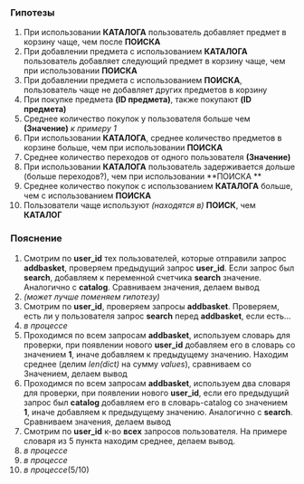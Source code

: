 ### Гипотезы

1. При использовании **КАТАЛОГА** пользователь добавляет предмет в корзину чаще, чем после **ПОИСКА**
2. При добавлении предмета с использованием **КАТАЛОГА** пользователь добавляет следующий предмет в корзину чаще, чем при использовании **ПОИСКА**
3. При добавлении предмета с использованием **ПОИСКА**, пользователь чаще не добавляет других предметов в
корзину
4. При покупке предмета **(ID предмета)**, также покупают **(ID предмета)**
5. Среднее количество покупок у пользователя больше чем **(Значение)** _к примеру 1_
6. При использовании **КАТАЛОГА**, среднее количество предметов в корзине больше, чем при использовании **ПОИСКА**
7. Среднее количество переходов от одного пользователя **(Значение)**
8. При использовании **КАТАЛОГА** пользователь задерживается дольше (больше переходов?), чем при использовании **ПОИСКА
   **
9. Среднее количество покупок с использованием **КАТАЛОГА** больше, чем с использованием **ПОИСКА**
10. Пользователи чаще используют _(находятся в)_ **ПОИСК**, чем **КАТАЛОГ**

### Пояснение
1. Смотрим по **user_id** тех пользователей, которые отправили запрос **addbasket**, проверяем предыдущий запрос **user_id**. Если запрос был **search**, добавляем к переменной счетчика **search** значение. Аналогично с **catalog**. Сравниваем значения, делаем вывод
2. _(может лучше поменяем гипотезу)_
3. Смотрим по **user_id**, проверяем запросы **addbasket**. Проверяем, есть ли у пользователя запрос **search** перед **addbasket**, если есть...
4. _в процессе_
5. Проходимся по всем запросам **addbasket**, используем словарь для проверки, при появлении нового **user_id** добавляем его в словарь со значением **1**, иначе добавляем к предыдущему значению. Находим среднее (делим _len(dict)_ на сумму _values_), сравниваем со Значением, делаем вывод
6. Проходимся по всем запросам **addbasket**, используем два словаря для проверки, при появлении нового **user_id**, если его предыдущий запрос был **catalog** добавляем его в словарь-catalog со значением **1**, иначе добавляем к предыдущему значению. Аналогично с **search**. Сравниваем значения, делаем вывод
7. Смотрим по **user_id** к-во **всех** запросов пользователя. На примере словаря из 5 пункта находим среднее, делаем вывод.
8. _в процессе_
9. _в процессе_
10. _в процессе_(5/10)